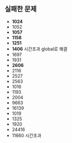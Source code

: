 ## 실패한 문제

- **1024**
- 1052
- **1057**
- **1158**
- **1251**
- **1406** 시간초과 global로 해결
- 1697
- 1931
- **2606**
- 2116
- 2527
- 2563
- 1016
- 1193
- 2004
- 9663
- 16139
- 1019
- 1325
- 1920
- 24416
- 11660 시간초과

